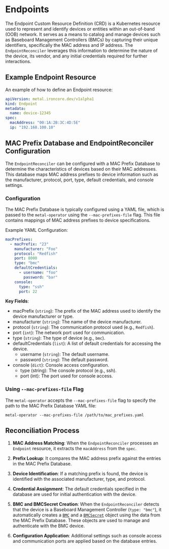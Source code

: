 # Endpoints

The Endpoint Custom Resource Definition (CRD) is a Kubernetes resource used to represent and identify devices or 
entities within an out-of-band (OOB) network. It serves as a means to catalog and manage devices such as Baseboard 
Management Controllers (BMCs) by capturing their unique identifiers, specifically the MAC address and IP address. 
The `EndpointReconciler` leverages this information to determine the nature of the device, its vendor, and any initial 
credentials required for further interactions.

## Example Endpoint Resource

An example of how to define an Endpoint resource:

```yaml
apiVersion: metal.ironcore.dev/v1alpha1
kind: Endpoint
metadata:
  name: device-12345
spec:
  macAddress: "00:1A:2B:3C:4D:5E"
  ip: "192.168.100.10"
```

## MAC Prefix Database and EndpointReconciler Configuration

The `EndpointReconciler` can be configured with a MAC Prefix Database to determine the characteristics of devices based
on their MAC addresses. This database maps MAC address prefixes to device information such as the manufacturer, 
protocol, port, type, default credentials, and console settings.

### Configuration

The MAC Prefix Database is typically configured using a YAML file, which is passed to the `metal-operator` using the 
`--mac-prefixes-file` flag. This file contains mappings of MAC address prefixes to device specifications.

Example YAML Configuration:

```yaml
macPrefixes:
  - macPrefix: "23"
    manufacturer: "Foo"
    protocol: "Redfish"
    port: 8000
    type: "bmc"
    defaultCredentials:
      - username: "foo"
        password: "bar"
    console:
      type: "ssh"
      port: 22
```

**Key Fields**:

- macPrefix (`string`): The prefix of the MAC address used to identify the device manufacturer or type.
- manufacturer (`string`): The name of the device manufacturer.
- protocol (`string`): The communication protocol used (e.g., `Redfish`).
- port (`int`): The network port used for communication.
- type (`string`): The type of device (e.g., `bmc`).
- defaultCredentials (`list`): A list of default credentials for accessing the device.
    - username (`string`): The default username.
    - password (`string`): The default password.
- console (`dict`): Console access configuration.
    - type (string): The console protocol (e.g., ssh).
    - port (int): The port used for console access.

### Using `--mac-prefixes-file` Flag

The `metal-operator` accepts the `--mac-prefixes-file` flag to specify the path to the MAC Prefix Database YAML file:

```shell
metal-operator --mac-prefixes-file /path/to/mac_prefixes.yaml
```

## Reconciliation Process

1. **MAC Address Matching**: When the `EndpointReconciler` processes an `Endpoint` resource, it extracts the
`macAddress` from the `spec`.

2. **Prefix Lookup**: It compares the MAC address prefix against the entries in the MAC Prefix Database.

3. **Device Identification**: If a matching prefix is found, the device is identified with the associated manufacturer, 
type, and protocol.

4. **Credential Assignment**: The default credentials specified in the database are used for initial authentication with 
the device.

5. **BMC and BMCSecret Creation**: When the `EndpointReconciler` detects that the device is a Baseboard Management
Controller (`type: "bmc"`), it automatically creates a [`BMC`](bmcs.md) and a [`BMCSecret`](bmcsecrets.md)
object using the data from the MAC Prefix Database. These objects are used to manage and authenticate with the BMC device.

6. **Configuration Application**: Additional settings such as console access and communication ports are applied based 
on the database entries.
